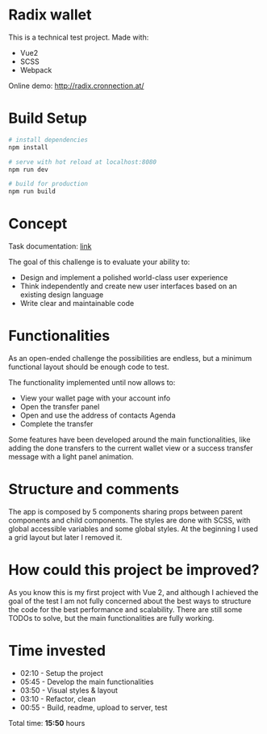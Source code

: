 # Radix wallet

This is a technical test project. Made with:

 - Vue2
 - SCSS
 - Webpack

Online demo: http://radix.cronnection.at/

# Build Setup

``` bash
# install dependencies
npm install

# serve with hot reload at localhost:8080
npm run dev

# build for production
npm run build
```

# Concept

Task documentation: [link](https://paper.dropbox.com/doc/Front-end-big-task--AKOx6hAhU6EdB66F5D2r7YGxAg-BRJCeleqvzOivWnx5pyAR)

The goal of this challenge is to evaluate your ability to:

- Design and implement a polished world-class user experience
- Think independently and create new user interfaces based on an existing design language
- Write clear and maintainable code


# Functionalities

As an open-ended challenge the possibilities are endless, but a minimum functional layout should be enough code to test.

The functionality implemented until now allows to:

- View your wallet page with your account info
- Open the transfer panel
- Open and use the address of contacts Agenda
- Complete the transfer

Some features have been developed around the main functionalities, like adding the done transfers to the current wallet view or a success transfer message with a light panel animation.


# Structure and comments

The app is composed by 5 components sharing props between parent components and child components.
The styles are done with SCSS, with global accessible variables and some global styles.
At the beginning I used a grid layout but later I removed it.


# How could this project be improved?

As you know this is my first project with Vue 2, and although I achieved the goal of the test I am not fully concerned about the best ways to structure the code for the best performance and scalability.
There are still some TODOs to solve, but the main functionalities are fully working.


# Time invested

- 02:10 - Setup the project
- 05:45 - Develop the main functionalities
- 03:50 - Visual styles & layout
- 03:10 - Refactor, clean
- 00:55 - Build, readme, upload to server, test

Total time: **15:50** hours

